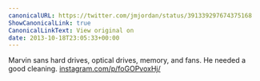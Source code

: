 ```yaml
---
canonicalURL: https://twitter.com/jmjordan/status/391339297674375168
ShowCanonicalLink: true
CanonicalLinkText: View original on
date: 2013-10-18T23:05:33+00:00
---
```

Marvin sans hard drives, optical drives, memory, and fans. He needed a good cleaning. [instagram.com/p/foGOPvoxHj/](http://instagram.com/p/foGOPvoxHj/)